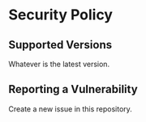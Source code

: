 # Security Policy

## Supported Versions

Whatever is the latest version.

## Reporting a Vulnerability

Create a new issue in this repository.

